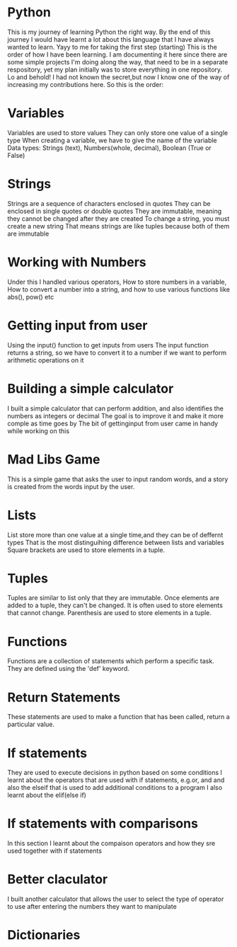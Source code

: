 # Python
This is my journey of learning Python the right way. By the end of this journey I would have learnt a lot about this language that I have always wanted to learn. Yayy to me for taking the first step (starting)
This is the order of how I have been learning. I am documenting it here since there are some simple projects I'm doing along the way, that need to be in a separate respository, yet my plan initially was to store everything in one repository. Lo and behold! I had not known the secret,but now I know one of the way of increasing my contributions here.
So this is the order:

# Variables
Variables are used to store values
They can only store one value of a single type 
When creating a variable, we have to give the name of the variable
Data types: Strings (text), Numbers(whole, decimal), Boolean (True or False)

# Strings
Strings are a sequence of characters enclosed in quotes
They can be enclosed in single quotes or double quotes
They are immutable, meaning they cannot be changed after they are created
To change a string, you must create a new string
That means strings are like tuples because both of them are immutable

# Working with Numbers
Under this I handled various operators, How to store numbers in a variable, How to convert a number into a string, and how to use various functions like abs(), pow() etc

# Getting input from user
Using the input() function to get inputs from users
The input function returns a string, so we have to convert it to a number if we want to perform arithmetic operations on it

# Building a simple calculator
I built a simple calculator that can perform addition, and also identifies the numbers as integers or decimal
The goal is to improve it and make it more comple as time goes by
The bit of gettinginput from user came in handy while working on this

# Mad Libs Game
This is a simple game that asks the user to input random words, and a story is created from the words input by the user.

# Lists 
List store more than one value at a single time,and they can be of deffernt types
That is the most distinguihing difference between lists and variables
Square brackets are used to store elements in a tuple.

# Tuples 
Tuples are similar to list only that they are immutable. Once elements are added to a tuple, they can't be changed. It is often used to store elements that cannot change.
Parenthesis are used to store elements in a tuple.

# Functions 
Functions are a collection of statements which perform a specific task.
They are defined using the 'def' keyword.

# Return Statements
These statements are used to make a function that has been called, return a particular value.

# If statements
They are used to execute decisions in python based on some conditions
I learnt about the operators that are used with if statements, e.g.or, and and also the elseif that is used to add additional conditions to a program
I also learnt about the elif(else if)

# If statements with comparisons
In this section I learnt about the compaison operators and how they sre used together with if statements 

# Better claculator
I built another calculator that allows the user to select the type of operator to use after entering the numbers they want to manipulate
# Dictionaries
